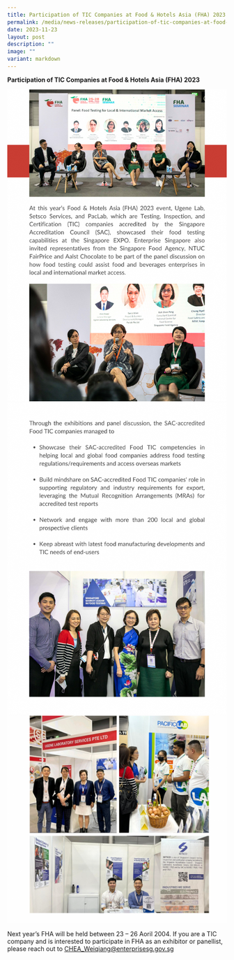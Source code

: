 ```yaml
---
title: Participation of TIC Companies at Food & Hotels Asia (FHA) 2023
permalink: /media/news-releases/participation-of-tic-companies-at-food-and-hotels-asia-fha-2023/
date: 2023-11-23
layout: post
description: ""
image: ""
variant: markdown
---
```

**Participation of TIC Companies at Food &amp; Hotels Asia (FHA) 2023**


![FHA2023-png1](/images/press-release/documents/participation_of_tic_companies_at_food_and_hotels_asia_fha_2023.png)
![FHA-png2](/images/press-release/documents/2.png)
![FHA2023-png3](/images/press-release/documents/pic_for_FHA.png)

Next year’s FHA will be held between 23 – 26 Aoril 2004.   If you are a TIC company and is interested to participate in FHA as an exhibitor or panellist, please reach out to <a href="mailto:CHEA_Weiqiang@enterprisesg.gov.sg">CHEA_Weiqiang@enterprisesg.gov.sg</a>







	
	
	
	
	
	
	